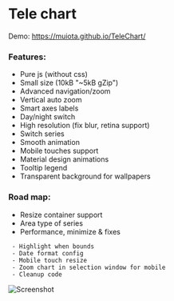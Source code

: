 ﻿Tele chart
====================
Demo: https://muiota.github.io/TeleChart/

### Features:
 - Pure js (without css)
 - Small size (10kB "~5kB gZip") 
 - Advanced navigation/zoom
 - Vertical auto zoom
 - Smart axes labels
 - Day/night switch
 - High resolution (fix blur, retina support)
 - Switch series
 - Smooth animation
 - Mobile touches support
 - Material design animations
 - Tooltip legend
 - Transparent background for wallpapers
  
### Road map:

- Resize container support 
- Area type of series 
- Performance, minimize & fixes
```` 
 - Highlight when bounds
 - Date format config
 - Mobile touch resize
 - Zoom chart in selection window for mobile 
 - Cleanup code 
````

![Screenshot](https://i.imgur.com/sYxKiEV.png)
